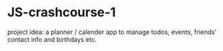 # JS-crashcourse-1

project idea: a planner / calender app to manage todos, events, friends' contact info and birthdays etc.
